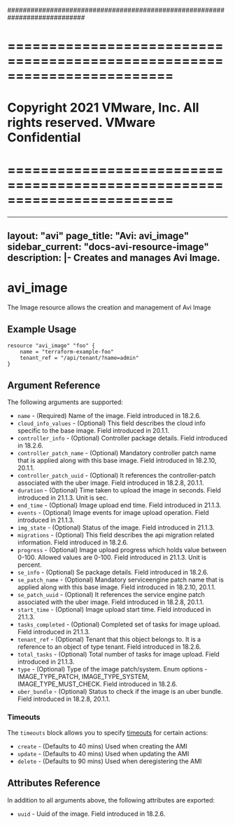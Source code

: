 ############################################################################
# ========================================================================
# Copyright 2021 VMware, Inc.  All rights reserved. VMware Confidential
# ========================================================================
###

<!--
    Copyright 2021 VMware, Inc.
    SPDX-License-Identifier: Mozilla Public License 2.0
-->
---
layout: "avi"
page_title: "Avi: avi_image"
sidebar_current: "docs-avi-resource-image"
description: |-
  Creates and manages Avi Image.
---

# avi_image

The Image resource allows the creation and management of Avi Image

## Example Usage

```hcl
resource "avi_image" "foo" {
    name = "terraform-example-foo"
    tenant_ref = "/api/tenant/?name=admin"
}
```

## Argument Reference

The following arguments are supported:

* `name` - (Required) Name of the image. Field introduced in 18.2.6.
* `cloud_info_values` - (Optional) This field describes the cloud info specific to the base image. Field introduced in 20.1.1.
* `controller_info` - (Optional) Controller package details. Field introduced in 18.2.6.
* `controller_patch_name` - (Optional) Mandatory controller patch name that is applied along with this base image. Field introduced in 18.2.10, 20.1.1.
* `controller_patch_uuid` - (Optional) It references the controller-patch associated with the uber image. Field introduced in 18.2.8, 20.1.1.
* `duration` - (Optional) Time taken to upload the image in seconds. Field introduced in 21.1.3. Unit is sec.
* `end_time` - (Optional) Image upload end time. Field introduced in 21.1.3.
* `events` - (Optional) Image events for image upload operation. Field introduced in 21.1.3.
* `img_state` - (Optional) Status of the image. Field introduced in 21.1.3.
* `migrations` - (Optional) This field describes the api migration related information. Field introduced in 18.2.6.
* `progress` - (Optional) Image upload progress which holds value between 0-100. Allowed values are 0-100. Field introduced in 21.1.3. Unit is percent.
* `se_info` - (Optional) Se package details. Field introduced in 18.2.6.
* `se_patch_name` - (Optional) Mandatory serviceengine patch name that is applied along with this base image. Field introduced in 18.2.10, 20.1.1.
* `se_patch_uuid` - (Optional) It references the service engine patch associated with the uber image. Field introduced in 18.2.8, 20.1.1.
* `start_time` - (Optional) Image upload start time. Field introduced in 21.1.3.
* `tasks_completed` - (Optional) Completed set of tasks for image upload. Field introduced in 21.1.3.
* `tenant_ref` - (Optional) Tenant that this object belongs to. It is a reference to an object of type tenant. Field introduced in 18.2.6.
* `total_tasks` - (Optional) Total number of tasks for image upload. Field introduced in 21.1.3.
* `type` - (Optional) Type of the image patch/system. Enum options - IMAGE_TYPE_PATCH, IMAGE_TYPE_SYSTEM, IMAGE_TYPE_MUST_CHECK. Field introduced in 18.2.6.
* `uber_bundle` - (Optional) Status to check if the image is an uber bundle. Field introduced in 18.2.8, 20.1.1.


### Timeouts

The `timeouts` block allows you to specify [timeouts](https://www.terraform.io/docs/configuration/resources.html#timeouts) for certain actions:

* `create` - (Defaults to 40 mins) Used when creating the AMI
* `update` - (Defaults to 40 mins) Used when updating the AMI
* `delete` - (Defaults to 90 mins) Used when deregistering the AMI

## Attributes Reference

In addition to all arguments above, the following attributes are exported:

* `uuid` -  Uuid of the image. Field introduced in 18.2.6.

